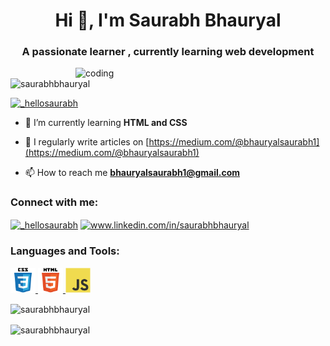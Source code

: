 <h1 align="center">Hi 👋, I'm Saurabh Bhauryal</h1>
<h3 align="center">A passionate learner , currently learning web development</h3>

<img align="right" alt="coding" width="400" src="https://ardas-it.com/uploads/images/blogs/giph.gif">

<p align="left"> <img src="https://komarev.com/ghpvc/?username=saurabhbhauryal&label=Profile%20views&color=0e75b6&style=flat" alt="saurabhbhauryal" /> </p>

<p align="left"> <a href="https://twitter.com/_hellosaurabh" target="blank"><img src="https://img.shields.io/twitter/follow/_hellosaurabh?logo=twitter&style=for-the-badge" alt="_hellosaurabh" /></a> </p>

- 🌱 I’m currently learning **HTML and CSS**

- 📝 I regularly write articles on [https://medium.com/@bhauryalsaurabh1](https://medium.com/@bhauryalsaurabh1)

- 📫 How to reach me **bhauryalsaurabh1@gmail.com**

<h3 align="left">Connect with me:</h3>
<p align="left">
<a href="https://twitter.com/_hellosaurabh" target="blank"><img align="center" src="https://raw.githubusercontent.com/rahuldkjain/github-profile-readme-generator/master/src/images/icons/Social/twitter.svg" alt="_hellosaurabh" height="30" width="40" /></a>
<a href="https://linkedin.com/in/www.linkedin.com/in/saurabhbhauryal" target="blank"><img align="center" src="https://raw.githubusercontent.com/rahuldkjain/github-profile-readme-generator/master/src/images/icons/Social/linked-in-alt.svg" alt="www.linkedin.com/in/saurabhbhauryal" height="30" width="40" /></a>
</p>

<h3 align="left">Languages and Tools:</h3>
<p align="left"> <a href="https://www.w3schools.com/css/" target="_blank" rel="noreferrer"> <img src="https://raw.githubusercontent.com/devicons/devicon/master/icons/css3/css3-original-wordmark.svg" alt="css3" width="40" height="40"/> </a> <a href="https://www.w3.org/html/" target="_blank" rel="noreferrer"> <img src="https://raw.githubusercontent.com/devicons/devicon/master/icons/html5/html5-original-wordmark.svg" alt="html5" width="40" height="40"/> </a> <a href="https://developer.mozilla.org/en-US/docs/Web/JavaScript" target="_blank" rel="noreferrer"> <img src="https://raw.githubusercontent.com/devicons/devicon/master/icons/javascript/javascript-original.svg" alt="javascript" width="40" height="40"/> </a> </p>

<p><img align="center" src="https://github-readme-stats.vercel.app/api/top-langs?username=saurabhbhauryal&show_icons=true&locale=en&layout=compact" alt="saurabhbhauryal" /></p>

<p><img align="center" src="https://github-readme-streak-stats.herokuapp.com/?user=saurabhbhauryal&" alt="saurabhbhauryal" /></p>
